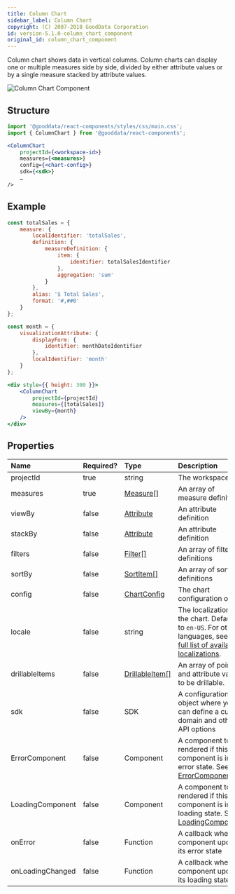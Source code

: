 ```yaml
---
title: Column Chart
sidebar_label: Column Chart
copyright: (C) 2007-2018 GoodData Corporation
id: version-5.1.0-column_chart_component
original_id: column_chart_component
---
```


Column chart shows data in vertical columns. Column charts can display one or multiple measures side by side, divided by either attribute values or by a single measure stacked by attribute values.

![Column Chart Component](assets/column_chart.png "Column Chart Component")

## Structure

```jsx
import '@gooddata/react-components/styles/css/main.css';
import { ColumnChart } from '@gooddata/react-components';

<ColumnChart
    projectId={<workspace-id>}
    measures={<measures>}
    config={<chart-config>}
    sdk={<sdk>}
    …
/>
```

## Example

```jsx
const totalSales = {
    measure: {
        localIdentifier: 'totalSales',
        definition: {
            measureDefinition: {
                item: {
                    identifier: totalSalesIdentifier
                },
                aggregation: 'sum'
            }
        },
        alias: '$ Total Sales',
        format: '#,##0'
    }
};

const month = {
    visualizationAttribute: {
        displayForm: {
            identifier: monthDateIdentifier
        },
        localIdentifier: 'month'
    }
};

<div style={{ height: 300 }}>
    <ColumnChart
        projectId={projectId}
        measures={[totalSales]}
        viewBy={month}
    />
</div>
```

## Properties

| Name | Required? | Type | Description |
| :--- | :--- | :--- | :--- |
| projectId | true | string | The workspace ID |
| measures | true | [Measure[]](50_custom__execution.md#measure) | An array of measure definitions |
| viewBy | false | [Attribute](50_custom__execution.md#attribute) | An attribute definition |
| stackBy | false | [Attribute](50_custom__execution.md#attribute) | An attribute definition |
| filters | false | [Filter[]](30_tips__filter_visual_components.md) | An array of filter definitions |
| sortBy | false | [SortItem[]](50_custom__result.md#sorting) | An array of sort definitions |
| config | false | [ChartConfig](15_props__chart_config.md) | The chart configuration object |
| locale | false | string | The localization of the chart. Defaults to `en-US`. For other languages, see the [full list of available localizations](https://github.com/gooddata/gooddata-react-components/tree/master/src/translations). |
| drillableItems | false | [DrillableItem[]](15_props__drillable_item.md) | An array of points and attribute values to be drillable. |
| sdk | false | SDK | A configuration object where you can define a custom domain and other API options |
| ErrorComponent | false | Component | A component to be rendered if this component is in error state. See [ErrorComponent](15_props__error_component.md).|
| LoadingComponent | false | Component | A component to be rendered if this component is in loading state. See [LoadingComponent](15_props__loading_component.md).|
| onError | false | Function | A callback when component updates its error state |
| onLoadingChanged | false | Function | A callback when component updates its loading state |


<!-- These internals are intentionally undocumented
| afterRender | false | Function | A callback after component is rendered |
| dataSource | false | DataSource class | A class that is used to resolve AFM |
| environment | false | string | An Internal property that changes behaviour in Analytical Designer and KPI Dashboards |
| height | false | number | Height of the component in pixels |
| pushData | false | Function | A callback after AFM is resolved |
-->
